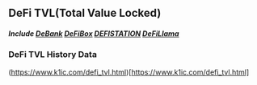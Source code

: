 ## DeFi TVL(Total Value Locked)

##### Include [DeBank](https://debank.com/ranking/locked_value) [DeFiBox](https://www.defibox.com/defirange/?type=all&chain=all) [DEFISTATION](https://www.defistation.io/) [DeFiLlama](https://defillama.com/home)

### DeFi TVL History Data
(https://www.k1ic.com/defi_tvl.html)[https://www.k1ic.com/defi_tvl.html]
